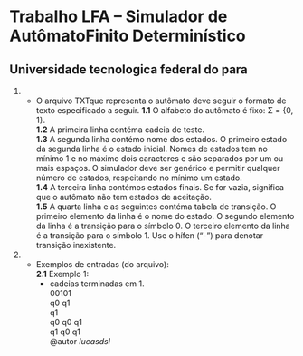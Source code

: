# Trabalho LFA – Simulador de AutômatoFinito Determinístico
## Universidade tecnologica federal do para

 1. - O  arquivo  TXTque  representa  o  autômato  deve  seguir  o  formato  de  texto especificado a seguir.
    **1.1** O alfabeto do autômato é fixo: Σ = {0, 1}.  
    **1.2** A primeira linha contéma cadeia de teste.  
    **1.3** A  segunda  linha contémo  nome  dos  estados.  O  primeiro  estado  da segunda linha é o estado inicial. Nomes de estados tem no mínimo 1 e no máximo  dois  caracteres  e  são  separados  por  um  ou mais  espaços.  O simulador  deve  ser  genérico  e  permitir  qualquer  número  de  estados, respeitando no mínimo um estado.  
    **1.4** A  terceira  linha contémos  estados  finais.  Se  for  vazia,  significa  que  o autômato não tem estados de aceitação.  
    **1.5** A  quarta  linha  e  as  seguintes contéma  tabela  de  transição.  O  primeiro elemento da linha é o nome do estado. O segundo elemento da linha é a transição  para  o  símbolo  0.  O  terceiro  elemento da  linha  é  a  transição para o símbolo 1. Use o hífen (“-”) para denotar transição inexistente.  
  2. - Exemplos de entradas (do arquivo):  
    **2.1** Exemplo 1:  
          - cadeias terminadas em 1.  
          00101  
          q0 q1  
          q1  
          q0 q0 q1  
          q1 q0 q1  
@autor *lucasdsl*
